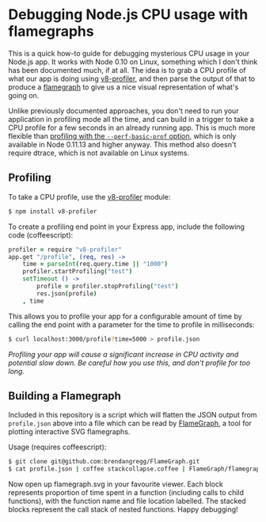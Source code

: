 Debugging Node.js CPU usage with flamegraphs
============================================

This is a quick how-to guide for debugging mysterious CPU usage in your Node.js app. It works with Node 0.10 on Linux, something which I don't think has been documented much, if at all. The idea is to grab a CPU profile of what our app is doing using [v8-profiler](https://github.com/node-inspector/v8-profiler), and then parse the output of that to produce a [flamegraph](https://github.com/brendangregg/FlameGraph) to give us a nice visual representation of what's going on.

Unlike previously documented approaches, you don't need to run your application in profiling mode all the time, and can build in a trigger to take a CPU profile for a few seconds in an already running app. This is much more flexible than [profiling with the `--perf-basic-prof` option](http://www.brendangregg.com/blog/2014-09-17/node-flame-graphs-on-linux.html), which is only available in Node 0.11.13 and higher anyway. This method also doesn't require dtrace, which is not available on Linux systems.

Profiling
---------

To take a CPU profile, use the [v8-profiler](https://github.com/node-inspector/v8-profiler) module:

```sh
$ npm install v8-profiler
```

To create a profiling end point in your Express app, include the following code (coffeescript):

```coffee
profiler = require "v8-profiler"
app.get "/profile", (req, res) ->
	time = parseInt(req.query.time || "1000")
	profiler.startProfiling("test")
	setTimeout () ->
		profile = profiler.stopProfiling("test")
		res.json(profile)
	, time
```

This allows you to profile your app for a configurable amount of time by calling the end point with a parameter for the time to profile in milliseconds:

```sh
$ curl localhost:3000/profile?time=5000 > profile.json
```

*Profiling your app will cause a significant increase in CPU activity and potential slow down. Be careful how you use this, and don't profile for too long.*

Building a Flamegraph
---------------------

Included in this repository is a script which will flatten the JSON output from `profile.json` above into a file which can be read by [FlameGraph](https://github.com/brendangregg/FlameGraph), a tool for plotting interactive SVG flamegraphs.

Usage (requires coffeescript):

```sh
$ git clone git@github.com:brendangregg/FlameGraph.git
$ cat profile.json | coffee stackcollapse.coffee | FlameGraph/flamegraph.pl > flamegraph.svg
```

Now open up flamegraph.svg in your favourite viewer. Each block represents proportion of time spent in a function (including calls to child functions), with the function name and file location labelled. The stacked blocks represent the call stack of nested functions. Happy debugging!